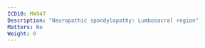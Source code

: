 ```yaml
---
ICD10: M4947
Description: "Neuropathic spondylopathy: Lumbosacral region"
Matters: No
Weight: 0
---
```

